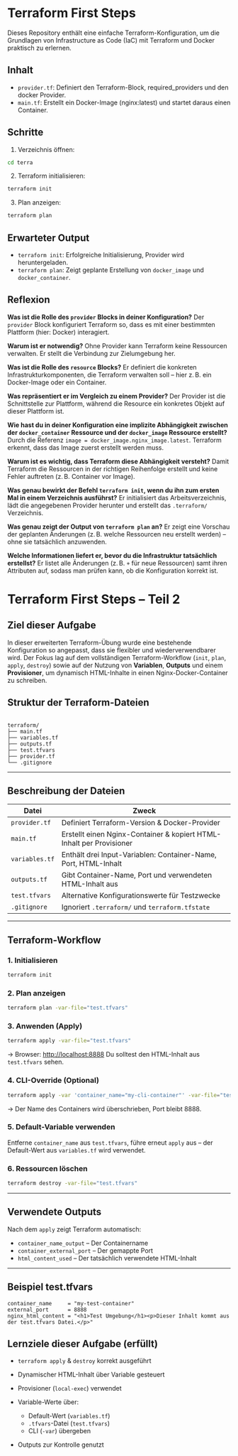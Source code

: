 # Terraform First Steps

Dieses Repository enthält eine einfache Terraform-Konfiguration, um die Grundlagen von Infrastructure as Code (IaC) mit Terraform und Docker praktisch zu erlernen.

## Inhalt

- `provider.tf`: Definiert den Terraform-Block, required_providers und den docker Provider.
- `main.tf`: Erstellt ein Docker-Image (nginx:latest) und startet daraus einen Container.

## Schritte

1. Verzeichnis öffnen:

```bash
cd terra
````

2. Terraform initialisieren:

```bash
terraform init
```

3. Plan anzeigen:

```bash
terraform plan
```

## Erwarteter Output

* `terraform init`: Erfolgreiche Initialisierung, Provider wird heruntergeladen.
* `terraform plan`: Zeigt geplante Erstellung von `docker_image` und `docker_container`.

## Reflexion

**Was ist die Rolle des `provider` Blocks in deiner Konfiguration?**
Der `provider` Block konfiguriert Terraform so, dass es mit einer bestimmten Plattform (hier: Docker) interagiert.

**Warum ist er notwendig?**
Ohne Provider kann Terraform keine Ressourcen verwalten. Er stellt die Verbindung zur Zielumgebung her.

**Was ist die Rolle des `resource` Blocks?**
Er definiert die konkreten Infrastrukturkomponenten, die Terraform verwalten soll – hier z. B. ein Docker-Image oder ein Container.

**Was repräsentiert er im Vergleich zu einem Provider?**
Der Provider ist die Schnittstelle zur Plattform, während die Resource ein konkretes Objekt auf dieser Plattform ist.

**Wie hast du in deiner Konfiguration eine implizite Abhängigkeit zwischen der `docker_container` Ressource und der `docker_image` Ressource erstellt?**
Durch die Referenz `image = docker_image.nginx_image.latest`. Terraform erkennt, dass das Image zuerst erstellt werden muss.

**Warum ist es wichtig, dass Terraform diese Abhängigkeit versteht?**
Damit Terraform die Ressourcen in der richtigen Reihenfolge erstellt und keine Fehler auftreten (z. B. Container vor Image).

**Was genau bewirkt der Befehl `terraform init`, wenn du ihn zum ersten Mal in einem Verzeichnis ausführst?**
Er initialisiert das Arbeitsverzeichnis, lädt die angegebenen Provider herunter und erstellt das `.terraform/` Verzeichnis.

**Was genau zeigt der Output von `terraform plan` an?**
Er zeigt eine Vorschau der geplanten Änderungen (z. B. welche Ressourcen neu erstellt werden) – ohne sie tatsächlich anzuwenden.

**Welche Informationen liefert er, bevor du die Infrastruktur tatsächlich erstellst?**
Er listet alle Änderungen (z. B. `+` für neue Ressourcen) samt ihren Attributen auf, sodass man prüfen kann, ob die Konfiguration korrekt ist.

# Terraform First Steps – Teil 2

## Ziel dieser Aufgabe

In dieser erweiterten Terraform-Übung wurde eine bestehende Konfiguration so angepasst, dass sie flexibler und wiederverwendbarer wird. Der Fokus lag auf dem vollständigen Terraform-Workflow (`init`, `plan`, `apply`, `destroy`) sowie auf der Nutzung von **Variablen**, **Outputs** und einem **Provisioner**, um dynamisch HTML-Inhalte in einen Nginx-Docker-Container zu schreiben.

##  Struktur der Terraform-Dateien

```

terraform/
├── main.tf
├── variables.tf
├── outputs.tf
├── test.tfvars
├── provider.tf
└── .gitignore

````

---

## Beschreibung der Dateien

| Datei         | Zweck |
|--------------|-------|
| `provider.tf` | Definiert Terraform-Version & Docker-Provider |
| `main.tf`     | Erstellt einen Nginx-Container & kopiert HTML-Inhalt per Provisioner |
| `variables.tf`| Enthält drei Input-Variablen: Container-Name, Port, HTML-Inhalt |
| `outputs.tf`  | Gibt Container-Name, Port und verwendeten HTML-Inhalt aus |
| `test.tfvars` | Alternative Konfigurationswerte für Testzwecke |
| `.gitignore`  | Ignoriert `.terraform/` und `terraform.tfstate` |

---

## Terraform-Workflow

### 1. Initialisieren

```bash
terraform init
````

### 2. Plan anzeigen

```bash
terraform plan -var-file="test.tfvars"
```

### 3. Anwenden (Apply)

```bash
terraform apply -var-file="test.tfvars"
```

→ Browser: [http://localhost:8888](http://localhost:8888)
Du solltest den HTML-Inhalt aus `test.tfvars` sehen.

### 4. CLI-Override (Optional)

```bash
terraform apply -var 'container_name="my-cli-container"' -var-file="test.tfvars"
```

→ Der Name des Containers wird überschrieben, Port bleibt 8888.

### 5. Default-Variable verwenden

Entferne `container_name` aus `test.tfvars`, führe erneut `apply` aus – der Default-Wert aus `variables.tf` wird verwendet.

### 6. Ressourcen löschen

```bash
terraform destroy -var-file="test.tfvars"
```

---

## Verwendete Outputs

Nach dem `apply` zeigt Terraform automatisch:

* `container_name_output` – Der Containername
* `container_external_port` – Der gemappte Port
* `html_content_used` – Der tatsächlich verwendete HTML-Inhalt

---

## Beispiel test.tfvars

```hcl
container_name     = "my-test-container"
external_port      = 8888
nginx_html_content = "<h1>Test Umgebung</h1><p>Dieser Inhalt kommt aus der test.tfvars Datei.</p>"
```

## Lernziele dieser Aufgabe (erfüllt)

* `terraform apply` & `destroy` korrekt ausgeführt
* Dynamischer HTML-Inhalt über Variable gesteuert
* Provisioner (`local-exec`) verwendet
* Variable-Werte über:

  * Default-Wert (`variables.tf`)
  * `.tfvars`-Datei (`test.tfvars`)
  * CLI (`-var`) übergeben
* Outputs zur Kontrolle genutzt